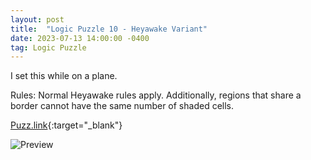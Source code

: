 ```yaml
---
layout: post
title:  "Logic Puzzle 10 - Heyawake Variant"
date: 2023-07-13 14:00:00 -0400
tag: Logic Puzzle
---
```

I set this while on a plane.

Rules: Normal Heyawake rules apply. Additionally, regions that share a border cannot have the same number of shaded cells.

[Puzz.link](https://puzz.link/p?heyawake/v:/8/12/ebbh2gk64g51gk8p071jvo00vc3u0fu16vszg){:target="_blank"}

![Preview](https://puzz.link/pv?frame=5&heyawake/8/12/ebbh2gk64g51gk8p071jvo00vc3u0fu16vszg)